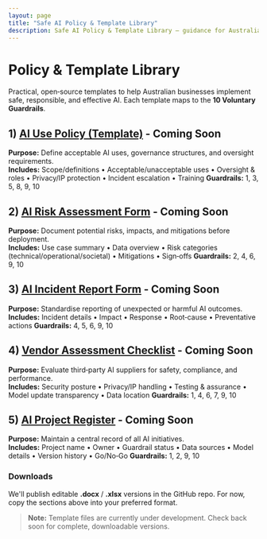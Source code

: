 ```yaml
---
layout: page
title: "Safe AI Policy & Template Library"
description: Safe AI Policy & Template Library — guidance for Australian businesses.
---
```


# Policy & Template Library

Practical, open‑source templates to help Australian businesses implement safe, responsible, and effective AI. Each template maps to the **10 Voluntary Guardrails**.

## 1) [AI Use Policy (Template)](ai-use-policy.md) - Coming Soon
**Purpose:** Define acceptable AI uses, governance structures, and oversight requirements.  
**Includes:** Scope/definitions • Acceptable/unacceptable uses • Oversight & roles • Privacy/IP protection • Incident escalation • Training
**Guardrails:** 1, 3, 5, 8, 9, 10

## 2) [AI Risk Assessment Form](ai-risk-assessment-checklist.md) - Coming Soon
**Purpose:** Document potential risks, impacts, and mitigations before deployment.  
**Includes:** Use case summary • Data overview • Risk categories (technical/operational/societal) • Mitigations • Sign‑offs
**Guardrails:** 2, 4, 6, 9, 10

## 3) [AI Incident Report Form](ai-incident-report-form.md) - Coming Soon
**Purpose:** Standardise reporting of unexpected or harmful AI outcomes.  
**Includes:** Incident details • Impact • Response • Root‑cause • Preventative actions
**Guardrails:** 4, 5, 6, 9, 10

## 4) [Vendor Assessment Checklist](ai-vendor-evaluation-checklist.md) - Coming Soon
**Purpose:** Evaluate third‑party AI suppliers for safety, compliance, and performance.  
**Includes:** Security posture • Privacy/IP handling • Testing & assurance • Model update transparency • Data location
**Guardrails:** 1, 4, 6, 7, 9, 10

## 5) [AI Project Register](ai-project-register.md) - Coming Soon
**Purpose:** Maintain a central record of all AI initiatives.  
**Includes:** Project name • Owner • Guardrail status • Data sources • Model details • Version history • Go/No‑Go
**Guardrails:** 1, 2, 9, 10

### Downloads
We'll publish editable **.docx** / **.xlsx** versions in the GitHub repo. For now, copy the sections above into your preferred format.

> **Note:** Template files are currently under development. Check back soon for complete, downloadable versions.

